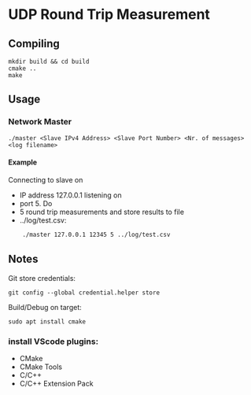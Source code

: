# UDP Round Trip Measurement

## Compiling

    mkdir build && cd build
    cmake ..
    make

## Usage
### Network Master

    ./master <Slave IPv4 Address> <Slave Port Number> <Nr. of messages> <log filename>

#### Example
Connecting to slave on 
- IP address 127.0.0.1 listening on 
- port 5. Do 
- 5 round trip measurements and store results to file 
- ../log/test.csv:

```bash
    ./master 127.0.0.1 12345 5 ../log/test.csv
```

## Notes

Git store credentials:

    git config --global credential.helper store

Build/Debug on target:
    
    sudo apt install cmake

### install VScode plugins:

- CMake
- CMake Tools
- C/C++
- C/C++ Extension Pack

